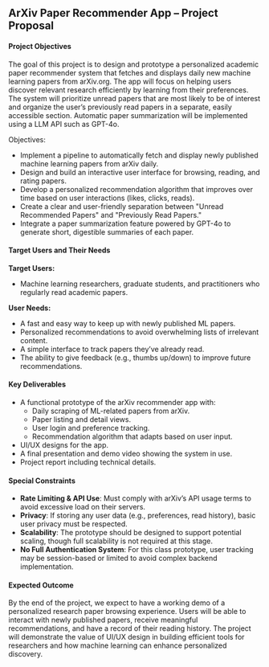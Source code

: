 ## ArXiv Paper Recommender App – Project Proposal

#### Project Objectives

The goal of this project is to design and prototype a personalized academic paper recommender system that fetches and displays daily new machine learning papers from arXiv.org. The app will focus on helping users discover relevant research efficiently by learning from their preferences. The system will prioritize unread papers that are most likely to be of interest and organize the user’s previously read papers in a separate, easily accessible section. Automatic paper summarization will be implemented using a LLM API such as GPT-4o.

Objectives:
- Implement a pipeline to automatically fetch and display newly published machine learning papers from arXiv daily.
- Design and build an interactive user interface for browsing, reading, and rating papers.
- Develop a personalized recommendation algorithm that improves over time based on user interactions (likes, clicks, reads).
- Create a clear and user-friendly separation between "Unread Recommended Papers" and "Previously Read Papers."
- Integrate a paper summarization feature powered by GPT-4o to generate short, digestible summaries of each paper.

#### Target Users and Their Needs

**Target Users:**
- Machine learning researchers, graduate students, and practitioners who regularly read academic papers.

**User Needs:**
- A fast and easy way to keep up with newly published ML papers.
- Personalized recommendations to avoid overwhelming lists of irrelevant content.
- A simple interface to track papers they’ve already read.
- The ability to give feedback (e.g., thumbs up/down) to improve future recommendations.

#### Key Deliverables

- A functional prototype of the arXiv recommender app with:
  - Daily scraping of ML-related papers from arXiv.
  - Paper listing and detail views.
  - User login and preference tracking.
  - Recommendation algorithm that adapts based on user input.
- UI/UX designs for the app.
- A final presentation and demo video showing the system in use.
- Project report including technical details.

#### Special Constraints

- **Rate Limiting & API Use**: Must comply with arXiv’s API usage terms to avoid excessive load on their servers.
- **Privacy**: If storing any user data (e.g., preferences, read history), basic user privacy must be respected.
- **Scalability**: The prototype should be designed to support potential scaling, though full scalability is not required at this stage.
- **No Full Authentication System**: For this class prototype, user tracking may be session-based or limited to avoid complex backend implementation.

#### Expected Outcome

By the end of the project, we expect to have a working demo of a personalized research paper browsing experience. Users will be able to interact with newly published papers, receive meaningful recommendations, and have a record of their reading history. The project will demonstrate the value of UI/UX design in building efficient tools for researchers and how machine learning can enhance personalized discovery.
